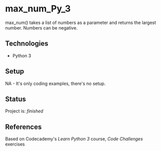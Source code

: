 # max_num_Py_3
max_num() takes a list of numbers as a parameter and returns the largest number. Numbers can be negative.

## Technologies
* Python 3

## Setup
NA - It's only coding examples, there's no setup.

## Status
Project is: _finished_ 

## References
Based on Codecademy's _Learn Python 3_ course, _Code Challenges_ exercises
